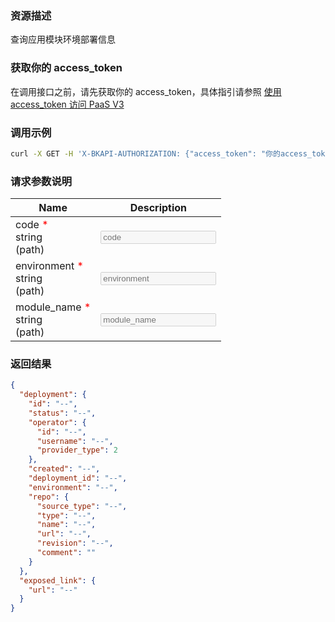 ### 资源描述
查询应用模块环境部署信息

### 获取你的 access_token
在调用接口之前，请先获取你的 access_token，具体指引请参照 [使用 access_token 访问 PaaS V3](https://bk.tencent.com/docs/markdown/PaaS3.0/topics/paas/access_token)

### 调用示例
```bash
curl -X GET -H 'X-BKAPI-AUTHORIZATION: {"access_token": "你的access_token"}' http://bkapi.example.com/api/bkpaas3/prod/bkapps/applications/{code}/modules/{module_name}/envs/{environment}/released_info/
```

### 请求参数说明
<table class="parameters"><thead><tr><th class="col_header parameters-col_name">Name</th><th class="col_header parameters-col_description">Description</th></tr></thead><tbody><tr data-param-name="code" data-param-in="path"><td class="parameters-col_name"><div class="parameter__name required"><!-- react-text: 10603 -->code<!-- /react-text --><span style="color: red;">&nbsp;*</span></div><div class="parameter__type"><!-- react-text: 10606 -->string<!-- /react-text --></div><div class="parameter__deprecated"></div><div class="parameter__in"><!-- react-text: 10609 -->(<!-- /react-text --><!-- react-text: 10610 -->path<!-- /react-text --><!-- react-text: 10611 -->)<!-- /react-text --></div></td><td class="parameters-col_description"><input type="text" class="" title="" placeholder="code" value="" disabled=""></td></tr><tr data-param-name="environment" data-param-in="path"><td class="parameters-col_name"><div class="parameter__name required"><!-- react-text: 10617 -->environment<!-- /react-text --><span style="color: red;">&nbsp;*</span></div><div class="parameter__type"><!-- react-text: 10620 -->string<!-- /react-text --></div><div class="parameter__deprecated"></div><div class="parameter__in"><!-- react-text: 10623 -->(<!-- /react-text --><!-- react-text: 10624 -->path<!-- /react-text --><!-- react-text: 10625 -->)<!-- /react-text --></div></td><td class="parameters-col_description"><input type="text" class="" title="" placeholder="environment" value="" disabled=""></td></tr><tr data-param-name="module_name" data-param-in="path"><td class="parameters-col_name"><div class="parameter__name required"><!-- react-text: 10631 -->module_name<!-- /react-text --><span style="color: red;">&nbsp;*</span></div><div class="parameter__type"><!-- react-text: 10634 -->string<!-- /react-text --></div><div class="parameter__deprecated"></div><div class="parameter__in"><!-- react-text: 10637 -->(<!-- /react-text --><!-- react-text: 10638 -->path<!-- /react-text --><!-- react-text: 10639 -->)<!-- /react-text --></div></td><td class="parameters-col_description"><input type="text" class="" title="" placeholder="module_name" value="" disabled=""></td></tr></tbody></table>

### 返回结果
```json
{
  "deployment": {
    "id": "--",
    "status": "--",
    "operator": {
      "id": "--",
      "username": "--",
      "provider_type": 2
    },
    "created": "--",
    "deployment_id": "--",
    "environment": "--",
    "repo": {
      "source_type": "--",
      "type": "--",
      "name": "--",
      "url": "--",
      "revision": "--",
      "comment": ""
    }
  },
  "exposed_link": {
    "url": "--"
  }
}
```